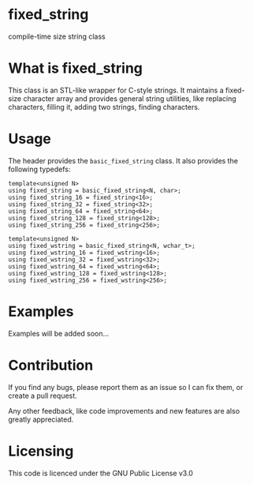 # fixed_string
compile-time size string class

# What is fixed_string

This class is an STL-like wrapper for C-style strings. It maintains a fixed-size character array
and provides general string utilities, like replacing characters, filling it, adding two strings,
finding characters. 

# Usage

The header provides the `basic_fixed_string` class. It also provides the following typedefs:

```
template<unsigned N>
using fixed_string = basic_fixed_string<N, char>;
using fixed_string_16 = fixed_string<16>;
using fixed_string_32 = fixed_string<32>;
using fixed_string_64 = fixed_string<64>;
using fixed_string_128 = fixed_string<128>;
using fixed_string_256 = fixed_string<256>;

template<unsigned N>
using fixed_wstring = basic_fixed_string<N, wchar_t>;
using fixed_wstring_16 = fixed_wstring<16>;
using fixed_wstring_32 = fixed_wstring<32>;
using fixed_wstring_64 = fixed_wstring<64>;
using fixed_wstring_128 = fixed_wstring<128>;
using fixed_wstring_256 = fixed_wstring<256>;
```

# Examples

Examples will be added soon...

# Contribution

If you find any bugs, please report them as an issue so I can fix them, or create a pull request.

Any other feedback, like code improvements and new features are also greatly appreciated.

# Licensing

This code is licenced under the GNU Public License v3.0
